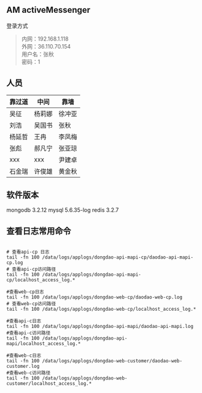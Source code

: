 ## AM activeMessenger

登录方式
> 内网：192.168.1.118  
> 外网：36.110.70.154  
> 用户名：张秋  
> 密码：1

## 人员

| 靠过道 | 中间   | 靠墙   |
| ------ | ------ | ------ |
| 吴征   | 杨莉娜 | 徐冲亚 |
| 刘浩   | 吴国书 | 张秋   |
| 杨延哲 | 王冉   | 李凤梅 |
| 张彪   | 郝凡宁 | 张亚琼 |
| xxx    | xxx    | 尹建卓 |
| 石金瑞 | 许俊雄 | 黄金秋 |

## 软件版本

mongodb 3.2.12
mysql 5.6.35-log
redis 3.2.7

## 查看日志常用命令

```shell

# 查看api-cp 日志
tail -fn 100 /data/logs/applogs/dongdao-api-mapi-cp/daodao-api-mapi-cp.log
# 查看api-cp访问路径
tail -fn 100 /data/logs/applogs/dongdao-api-mapi-cp/localhost_access_log.*

#查看web-cp日志
tail -fn 100 /data/logs/applogs/dongdao-web-cp/daodao-web-cp.log
# 查看web-cp访问路径
tail -fn 100 /data/logs/applogs/dongdao-web-cp/localhost_access_log.*

#查看api-c日志
tail -fn 100 /data/logs/applogs/dongdao-api-mapi/daodao-api-mapi.log
#查看api-c访问路径
tail -fn 100 /data/logs/applogs/dongdao-api-mapi/localhost_access_log.*

#查看web-c日志
tail -fn 100 /data/logs/applogs/dongdao-web-customer/daodao-web-customer.log
#查看web-c访问路径
tail -fn 100 /data/logs/applogs/dongdao-web-customer/localhost_access_log.*
```
